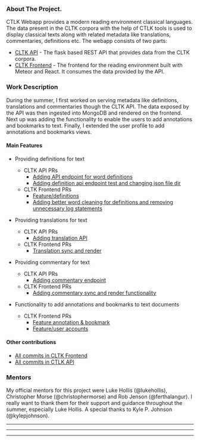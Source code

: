 ### About The Project.
CTLK Webapp provides a modern reading environment classical languages. The data present in the CLTK corpora with the help of CTLK tools is used to display classical texts along with related metadata like translations, commentaries, definitions etc. 
The webapp consists of two parts:
* [CLTK API](https://github.com/cltk/cltk_api) - The flask based REST API that provides data from the CLTK corpora.
* [CLTK Frontend](https://github.com/cltk/cltk_frontend) - The frontend for the reading environment built with Meteor and React. It consumes the data provided by the API.

### Work Description
During the summer, I first worked on serving metadata like definitions, translations and commentaries though the CLTK API. The data exposed by the API was then ingested into MongoDB and rendered on the frontend. Next up was adding the functionality to enable the users to add annotations and bookmarks to text. Finally, I extended the user profile to add annotations and bookmarks views.

#### Main Features
* Providing definitions for text
    * CLTK API PRs
        * [Adding API endpoint for word definitions](https://github.com/cltk/cltk_api/pull/37)
        * [Adding definition api endpoint test and changing json file dir](https://github.com/cltk/cltk_api/pull/38)
    * CLTK Frontend PRs
        * [Feature/definitions](https://github.com/cltk/cltk_frontend/pull/74)
        * [Adding better word cleaning for definitions and removing unnecessary log statements](https://github.com/cltk/cltk_frontend/pull/75)


* Providing translations for text
    * CLTK API PRs
        * [Adding translation API ](https://github.com/cltk/cltk_api/pull/40)
    * CLTK Frontend PRs
        * [Translation sync and render](https://github.com/cltk/cltk_frontend/pull/76)


* Providing commentary for text
    * CLTK API PRs
        * [Adding commentary endpoint ](https://github.com/cltk/cltk_api/pull/41)
    * CLTK Frontend PRs
        * [Adding commentary sync and render functionality](https://github.com/cltk/cltk_frontend/pull/78)


* Functionality to add annotations and bookmarks to text documents
    * CLTK Frontend PRs
        * [Feature annotation & bookmark](https://github.com/cltk/cltk_frontend/pull/82)
        * [Feature/user accounts](https://github.com/cltk/cltk_frontend/pull/84)


#### Other contributions
* [All commits in CLTK Frontend](https://github.com/cltk/cltk_frontend/commits/develop?author=suheb)
* [All commits in CTLK API](https://github.com/cltk/cltk_api/commits/develop?author=suheb)

### Mentors
My official mentors for this project were Luke Hollis (@lukehollis), Christopher Morse (@christophermorse) and Rob Jenson (@ferthalangur). I really want to thank them for their support and guidance throughout the summer, especially Luke Hollis. A special thanks to Kyle P. Johnson (@kylepjohnson).
***

***

***